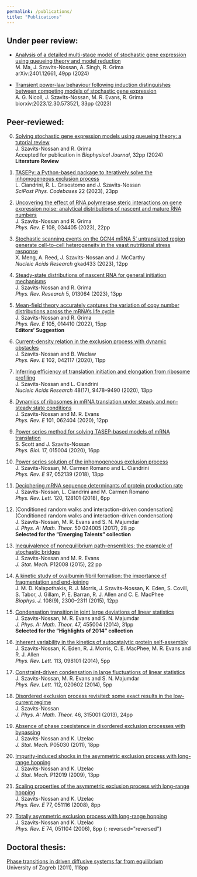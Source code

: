```yaml
---
permalink: /publications/
title: "Publications"
---
```


## Under peer review:

* [Analysis of a detailed multi-stage model of stochastic gene expression using queueing theory and model reduction](https://arxiv.org/abs/2401.12661)<br/>
  M. Ma, J. Szavits-Nossan, A. Singh, R. Grima<br/>
  arXiv:2401.12661, 49pp (2024)

* [Transient power-law behaviour following induction distinguishes between competing models of stochastic gene expression](https://doi.org/10.1101/2023.12.30.573521)<br/>
  A. G. Nicoll, J. Szavits-Nossan, M. R. Evans, R. Grima<br/>
  biorxiv:2023.12.30.573521, 33pp (2023)
  
## Peer-reviewed:

0. [Solving stochastic gene expression models using queueing theory: a tutorial review](https://www.cell.com/biophysj/pdf/S0006-3495(24)00248-0.pdf)<br/>
  J. Szavits-Nossan and R. Grima<br/>
  Accepted for publication in *Biophysical Journal*, 32pp (2024)<br/>
  **Literature Review**

0. [TASEPy: a Python-based package to iteratively solve the inhomogeneous exclusion process](https://doi.org/10.21468/SciPostPhysCodeb.22)<br/>
    L. Ciandrini, R. L. Crisostomo and J. Szavits-Nossan<br/>
    *SciPost Phys. Codebases* 22 (2023), 23pp

0. [Uncovering the effect of RNA polymerase steric interactions on gene expression noise: analytical distributions of nascent and mature RNA numbers](https://doi.org/10.1103/PhysRevE.108.034405)<br/>
    J. Szavits-Nossan and R. Grima<br/>
    *Phys. Rev. E* 108, 034405 (2023), 22pp

0. [Stochastic scanning events on the GCN4 mRNA 5’ untranslated region generate cell-to-cell heterogeneity in the yeast nutritional stress response](https://doi.org/10.1093/nar/gkad433)<br/>
    X. Meng, A. Reed, J. Szavits-Nossan and J. McCarthy<br/>
    *Nucleic Acids Research* gkad433 (2023), 12pp<br />

0. [Steady-state distributions of nascent RNA for general initiation mechanisms](https://doi.org/10.1103/PhysRevResearch.5.013064)<br/>
    J. Szavits-Nossan and R. Grima<br/>
    *Phys. Rev. Research* 5, 013064 (2023), 13pp<br />

0. [Mean-field theory accurately captures the variation of copy number distributions across the mRNA’s life cycle](https://doi.org/10.1103/PhysRevE.105.014410)<br/>
    J. Szavits-Nossan and R. Grima<br/>
    *Phys. Rev. E* 105, 014410 (2022), 15pp<br/>
    **Editors’ Suggestion**
    
0. [Current-density relation in the exclusion process with dynamic obstacles](https://doi.org/10.1103/PhysRevE.102.042117)<br/>
    J. Szavits-Nossan and B. Waclaw<br/>
    *Phys. Rev. E* 102, 042117 (2020), 11pp
    
0. [Inferring efficiency of translation initiation and elongation from ribosome profiling](https://doi.org/10.1093/nar/gkaa678)<br/>
    J. Szavits-Nossan and L. Ciandrini<br/>
    *Nucleic Acids Research* 48(17), 9478–9490 (2020), 13pp  
    
0. [Dynamics of ribosomes in mRNA translation under steady and non-steady state conditions](https://doi.org/10.1103/PhysRevE.101.062404)<br/>
    J. Szavits-Nossan and M. R. Evans<br/>
    *Phys. Rev. E* 101, 062404 (2020), 12pp
    
0. [Power series method for solving TASEP-based models of mRNA translation](https://doi.org/10.1088/1478-3975/ab57a0)<br/>
    S. Scott and J. Szavits-Nossan<br/>
    *Phys. Biol.* 17, 015004 (2020), 16pp
    
0. [Power series solution of the inhomogeneous exclusion process](https://doi.org/10.1103/PhysRevE.97.052139)<br/>
    J. Szavits-Nossan, M. Carmen Romano and L. Ciandrini<br/>
    *Phys. Rev. E* 97, 052139 (2018), 13pp
    
0. [Deciphering mRNA sequence determinants of protein production rate](https://doi.org/10.1103/PhysRevLett.120.128101)<br/>
    J. Szavits-Nossan, L. Ciandrini and M. Carmen Romano<br/>
    *Phys. Rev. Lett.* 120, 128101 (2018), 6pp
    
0. [Conditioned random walks and interaction-driven condensation](Conditioned random walks and interaction-driven condensation)<br/>
    J. Szavits-Nossan, M. R. Evans and S. N. Majumdar<br/>
    *J. Phys. A: Math. Theor.* 50 024005 (2017), 28 pp<br/>
    **Selected for the “Emerging Talents” collection**
    
0. [Inequivalence of nonequilibrium path-ensembles: the example of stochastic bridges](http://dx.doi.org/10.1088/1742-5468/2015/12/P12008)<br/>
    J. Szavits-Nossan and M. R. Evans<br/>
    *J. Stat. Mech.* P12008 (2015), 22 pp
    
0. [A kinetic study of ovalbumin fibril formation: the importance of fragmentation and end-joining](http://dx.doi.org/10.1016/j.bpj.2015.03.021)<br/>
    J. M. D. Kalapothakis, R. J. Morris, J. Szavits-Nossan, K. Eden, S. Covill, S. Tabor, J. Gillam, P. E. Barran, R. J. Allen and C. E. MacPhee<br/>
    *Biophys. J.* 108(9), 2300–2311 (2015), 12pp
    
0. [Condensation transition in joint large deviations of linear statistics](http://dx.doi.org/10.1088/1751-8113/47/45/455004)<br/>
    J. Szavits-Nossan, M. R. Evans and S. N. Majumdar<br/>
    *J. Phys. A: Math. Theor.* 47, 455004 (2014), 31pp<br/>
    **Selected for the “Highlights of 2014” collection**
    
0. [Inherent variability in the kinetics of autocatalytic protein self-assembly](http://dx.doi.org/10.1103/PhysRevLett.113.098101)<br/>
    J. Szavits-Nossan, K. Eden, R. J. Morris, C. E. MacPhee, M. R. Evans and R. J. Allen<br/>
    *Phys. Rev. Lett.* 113, 098101 (2014), 5pp
    
0. [Constraint-driven condensation in large fluctuations of linear statistics](http://dx.doi.org/10.1088/1751-8113/47/45/455004)<br/>
    J. Szavits-Nossan, M. R. Evans and S. N. Majumdar<br/>
    *Phys. Rev. Lett.* 112, 020602 (2014), 5pp
    
0. [Disordered exclusion process revisited: some exact results in the low-current regime](http://dx.doi.org/10.1088/1751-8113/46/31/315001)<br/>
    J. Szavits-Nossan<br/>
    *J. Phys. A: Math. Theor.* 46, 315001 (2013), 24pp
    
0. [Absence of phase coexistence in disordered exclusion processes with bypassing](http://dx.doi.org/10.1088/1742-5468/2011/05/P05030)<br/>
    J. Szavits-Nossan and K. Uzelac<br/>
    *J. Stat. Mech.* P05030 (2011), 18pp
    
0. [Impurity-induced shocks in the asymmetric exclusion process with long-range hopping](http://dx.doi.org/10.1088/1742-5468/2009/12/P12019)<br/>
    J. Szavits-Nossan and K. Uzelac<br/>
    *J. Stat. Mech.* P12019 (2009), 13pp
    
0. [Scaling properties of the asymmetric exclusion process with long-range hopping](http://dx.doi.org/10.1103/PhysRevE%2E77%2E051116)<br/>
    J. Szavits-Nossan and K. Uzelac<br/>
    *Phys. Rev. E* 77, 051116 (2008), 8pp
    
0. [Totally asymmetric exclusion process with long-range hopping](http://dx.doi.org/10.1103/PhysRevE%2E74%2E051104)<br/>
    J. Szavits-Nossan and K. Uzelac<br/>
    *Phys. Rev. E* 74, 051104 (2006), 8pp
{: reversed="reversed"}

## Doctoral thesis:
[Phase transitions in driven diffusive systems far from equilibrium](https://repozitorij.pmf.unizg.hr/en/islandora/object/pmf%3A1734)<br/>
University of Zagreb (2011), 118pp
